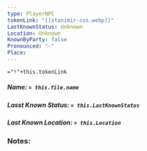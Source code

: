 ```yaml
---
type: PlayerNPC
tokenLink: "[[stanimir-cos.webp]]"
LastKnownStatus: Unknown
Location: Unknown
KnownByParty: false
Pronounced: "-"
Place:
---
```

    
`="!"+this.tokenLink`
##### Name: `= this.file.name`
##### Lasst Known Status: `= this.LastKnownStatus`
##### Last Known Location: `= this.Location`
### Notes:

